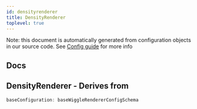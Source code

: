 ```yaml
---
id: densityrenderer
title: DensityRenderer
toplevel: true
---
```


Note: this document is automatically generated from configuration objects in our
source code. See [Config guide](/docs/config_guide) for more info

## Docs

## DensityRenderer - Derives from

```js
baseConfiguration: baseWiggleRendererConfigSchema
```
